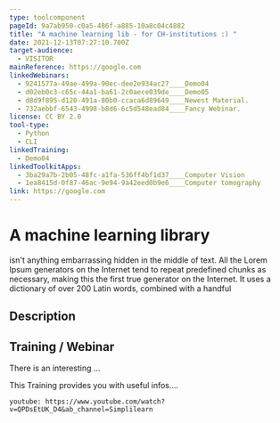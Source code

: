 ```yaml
---
type: toolcomponent
pageId: 9a7ab950-c0a5-486f-a885-10a8c04c4882
title: "A machine learning lib - for CH-institutions :) "
date: 2021-12-13T07:27:10.700Z
target-audience:
  - VISITOR
mainReference: https://google.com
linkedWebinars:
  - 9241577a-49ae-499a-90ec-dee2e934ac27____Demo04
  - d02eb0c3-c65c-44a1-ba61-2c0aece039de____Demo05
  - d8d9f895-d120-491a-80b0-ccaca6d89649____Newest Material.
  - 732aebbf-6543-4998-b8d6-6c5d548ead84____Fancy Webinar.
license: CC BY 2.0
tool-type:
  - Python
  - CLI
linkedTraining:
  - Demo04
linkedToolkitApps:
  - 3ba29a7b-2b05-48fc-a1fa-536ff4bf1d37____Computer Vision
  - 1ea8415d-0f87-46ac-9e94-9a42eed0b9e6____Computer tomography
link: https://google.com
---
```

# A machine learning library

isn't anything embarrassing hidden in the middle of text. All the Lorem Ipsum generators on the Internet tend to repeat predefined chunks as necessary, making this the first true generator on the Internet. It uses a dictionary of over 200 Latin words, combined with a handful

## Description

## Training / Webinar

There is an interesting ... 



This Training provides you with useful infos.... 

`youtube: https://www.youtube.com/watch?v=QPDsEtUK_D4&ab_channel=Simplilearn`